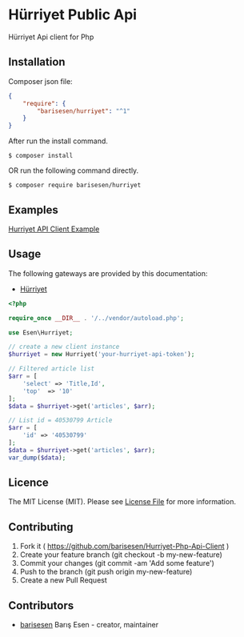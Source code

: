 # Hürriyet Public Api

Hürriyet Api client for Php

## Installation
Composer json file:
```json
{
    "require": {
        "barisesen/hurriyet": "^1"
    }
}
```
After run the install command.
```
$ composer install
```

OR run the following command directly.

```
$ composer require barisesen/hurriyet
```

## Examples

[Hurriyet API Client Example](https://github.com/barisesen/Hurriyet-Php-Api-Client/tree/master/examples)

## Usage

The following gateways are provided by this documentation:

 * [Hürriyet](https://developers.hurriyet.com.tr/docs/versions/1.0)

```php
<?php

require_once __DIR__ . '/../vendor/autoload.php';

use Esen\Hurriyet;

// create a new client instance
$hurriyet = new Hurriyet('your-hurriyet-api-token');

// Filtered article list
$arr = [
    'select' => 'Title,Id',
    'top'  => '10'
];
$data = $hurriyet->get('articles', $arr);

// List id = 40530799 Article 
$arr = [
    'id' => '40530799'
];
$data = $hurriyet->get('articles', $arr);
var_dump($data);
```

## Licence
The MIT License (MIT). Please see [License File](LICENSE) for more information.

## Contributing

1. Fork it ( https://github.com/barisesen/Hurriyet-Php-Api-Client )
2. Create your feature branch (git checkout -b my-new-feature)
3. Commit your changes (git commit -am 'Add some feature')
4. Push to the branch (git push origin my-new-feature)
5. Create a new Pull Request

## Contributors

- [barisesen](https://github.com/barisesen) Barış Esen - creator, maintainer
